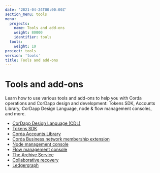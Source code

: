 ```yaml
---
date: '2021-04-24T00:00:00Z'
section_menu: tools
menu:
  projects:
    name: Tools and add-ons
    weight: 80000
    identifier: tools
  tools:
    weight: 10
project: tools
version: 'tools'
title: Tools and add-ons
---
```


# Tools and add-ons

Learn how to use various tools and add-ons to help you with Corda operations and CorDapp design and development: Tokens SDK, Accounts Library, CorDapp Design Language, node & flow management consoles, and more.

* [CorDapp Design Language (CDL)](../en/tools/cdl/cdl-index.md)
* [Tokens SDK](../en/tools/tokens-sdk/tokens-sdk-index.md)
* [Corda Accounts Library](../en/tools/accounts/accounts-index.md)
* [Corda Business network membership extension](../en/tools/business-network-extension/bne-index.md)
* [Node management console](../en/tools/node-management-console/nmc-index.md)
* [Flow management console]((../en/tools/flow-management-console/fmc-index.md))
* [The Archive Service](../en/tools/archiving-service/archiving-service-index.md)
* [Collaborative recovery](../en/tools/collaborative-recovery/cl-index.md)
* [Ledgergraph](../en/tools/ledgergraph/ledgergraph-index.md)
